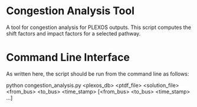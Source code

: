 # Congestion Analysis Tool

A tool for congestion analysis for PLEXOS outputs. This script computes the shift factors and impact factors for a selected pathway.

# Command Line Interface

As written here, the script should be run from the command line as follows:

python congestion_analysis.py <plexos_db> <ptdf_file> <solution_file> <from_bus> <to_bus> <time_stamp> [<from_bus> <to_bus> <time_stamp> ...]
